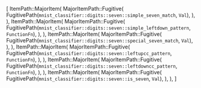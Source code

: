 [
    ItemPath::MajorItem(
        MajorItemPath::Fugitive(
            FugitivePath(`mnist_classifier::digits::seven::simple_seven_match`, `Val`),
        ),
    ),
    ItemPath::MajorItem(
        MajorItemPath::Fugitive(
            FugitivePath(`mnist_classifier::digits::seven::simple_leftdown_pattern`, `FunctionFn`),
        ),
    ),
    ItemPath::MajorItem(
        MajorItemPath::Fugitive(
            FugitivePath(`mnist_classifier::digits::seven::special_seven_match`, `Val`),
        ),
    ),
    ItemPath::MajorItem(
        MajorItemPath::Fugitive(
            FugitivePath(`mnist_classifier::digits::seven::leftupcc_pattern`, `FunctionFn`),
        ),
    ),
    ItemPath::MajorItem(
        MajorItemPath::Fugitive(
            FugitivePath(`mnist_classifier::digits::seven::leftdowncc_pattern`, `FunctionFn`),
        ),
    ),
    ItemPath::MajorItem(
        MajorItemPath::Fugitive(
            FugitivePath(`mnist_classifier::digits::seven::is_seven`, `Val`),
        ),
    ),
]
